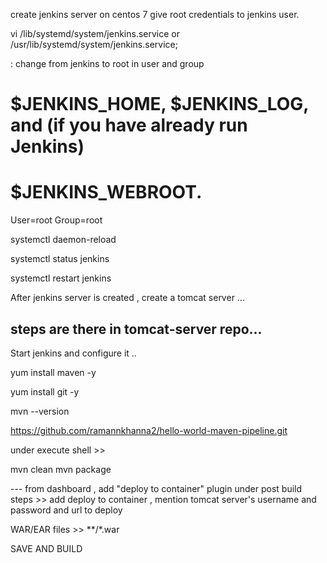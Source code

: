 create jenkins server on centos 7
give root credentials to jenkins user.
 
 vi /lib/systemd/system/jenkins.service 
or
/usr/lib/systemd/system/jenkins.service;

: change from jenkins to root in user and group

# $JENKINS_HOME, $JENKINS_LOG, and (if you have already run Jenkins)
# $JENKINS_WEBROOT.
User=root
Group=root    

systemctl daemon-reload

systemctl status jenkins

systemctl restart jenkins

 After jenkins server is created , create a tomcat server ...
 
 steps are there in tomcat-server repo...
-----------------

Start jenkins and configure it ..

yum install maven -y

yum install git -y

mvn --version

https://github.com/ramannkhanna2/hello-world-maven-pipeline.git

under execute shell >>

mvn clean
mvn package


--- from dashboard , add "deploy to container" plugin 
under post build steps >> add deploy to container , mention tomcat server's username and password and url to deploy

WAR/EAR files >> **/*.war

SAVE AND BUILD
